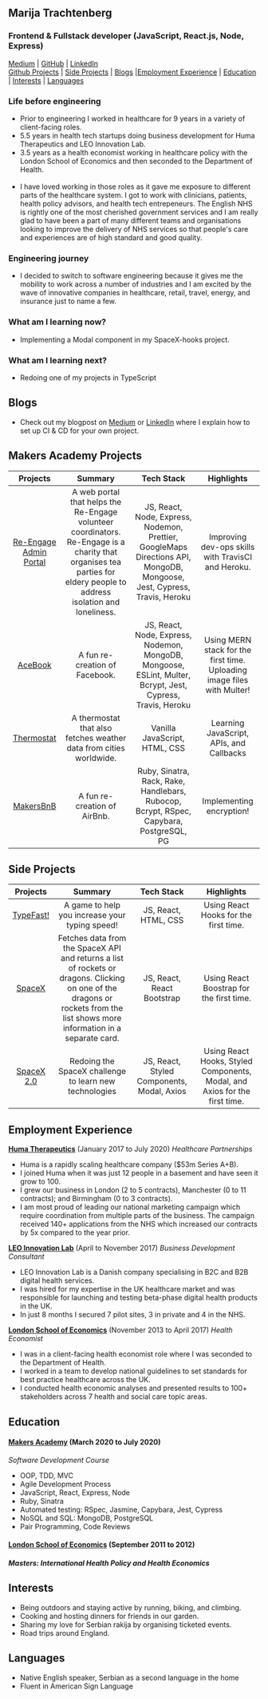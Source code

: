 ## Marija Trachtenberg
### Frontend & Fullstack developer (JavaScript, React.js, Node, Express)  

[Medium](https://medium.com/swlh/the-how-to-set-up-ci-cd-for-your-project-using-travis-ci-heroku-mongodb-fa305c10581a) | [GitHub](https://github.com/Tracht) | [LinkedIn](https://www.linkedin.com/in/marijatrachtenberg)
<br> [Github Projects](#chapter-1) | [Side Projects](#chapter-2) | [Blogs](#chapter-3) |[Employment Experience](#chapter-4) | [Education](#chapter-5) | [Interests](#chapter-6) | [Languages](#chapter-7) 

 
### Life before engineering
- Prior to engineering I worked in healthcare for 9 years in a variety of client-facing roles. 
- 5.5 years in health tech startups doing business development for Huma Therapeutics and LEO Innovation Lab. 
- 3.5 years as a health economist working in healthcare policy with the London School of Economics and then seconded to the Department of Health. <br> <br>
- I have loved working in those roles as it gave me exposure to different parts of the healthcare system. I got to work with clinicians, patients, health policy advisors, and health tech entrepeneurs. The English NHS is rightly one of the most cherished government services and I am really glad to have been a part of many different teams and organisations looking to improve the delivery of NHS services so that people's care and experiences are of high standard and good quality. 
  
### Engineering journey
- I decided to switch to software engineering because it gives me the mobility to work across a number of industries and I am excited by the wave of innovative companies in healthcare, retail, travel, energy, and insurance just to name a few. 

### What am I learning now? 
- Implementing a Modal component in my SpaceX-hooks project. 

### What am I learning next? 
- Redoing one of my projects in TypeScript

## Blogs <a name="chapter-3"></a>
- Check out my blogpost on [Medium](https://medium.com/swlh/the-how-to-set-up-ci-cd-for-your-project-using-travis-ci-heroku-mongodb-fa305c10581a) or [LinkedIn](https://www.linkedin.com/feed/update/urn:li:activity:6696052887245729792/) where I explain how to set up CI & CD for your own project.
 
## Makers Academy Projects <a name="chapter-1"></a>
|Projects|Summary|Tech Stack|Highlights|
|:-:|:-:|:-:|:-:|
|[Re-Engage Admin Portal](https://github.com/Tracht/Re-Engage)|A web portal that helps the Re-Engage volunteer coordinators. Re-Engage is a charity that organises tea parties for eldery people to address isolation and loneliness.|JS, React, Node, Express, Nodemon, Prettier, GoogleMaps Directions API, MongoDB, Mongoose, Jest, Cypress, Travis, Heroku| Improving dev-ops skills with TravisCI and Heroku. |
|[AceBook](https://github.com/Tracht/AceBook)|A fun re-creation of Facebook.|JS, React, Node, Express, Nodemon, MongoDB, Mongoose, ESLint, Multer, Bcrypt, Jest, Cypress, Travis, Heroku| Using MERN stack for the first time. Uploading image files with Multer! |
|[Thermostat](https://github.com/Tracht/Thermostat)|A thermostat that also fetches weather data from cities worldwide.|Vanilla JavaScript, HTML, CSS| Learning JavaScript, APIs, and Callbacks|
|[MakersBnB](https://github.com/Tracht/Thermostat)|A fun re-creation of AirBnb. |Ruby, Sinatra, Rack, Rake, Handlebars, Rubocop, Bcrypt, RSpec, Capybara, PostgreSQL, PG| Implementing encryption! |

## Side Projects <a name="chapter-2"></a>
|Projects|Summary|Tech Stack|Highlights|
|:-:|:-:|:-:|:-:|
|[TypeFast!](https://github.com/Tracht/TypeFast)|A game to help you increase your typing speed!|JS, React, HTML, CSS | Using React Hooks for the first time. |
|[SpaceX](https://github.com/Tracht/spacex)|Fetches data from the SpaceX API and returns a list of rockets or dragons. Clicking on one of the dragons or rockets from the list shows more information in a separate card.|JS, React, React Bootstrap| Using React Boostrap for the first time. 
|[SpaceX 2.0](https://github.com/Tracht/spacex-hooks)| Redoing the SpaceX challenge to learn new technologies|JS, React, Styled Components, Modal, Axios| Using React Hooks, Styled Components, Modal, and Axios for the first time.

## Employment Experience <a name="chapter-4"></a>

**[Huma Therapeutics](https://huma.com)** (January 2017 to July 2020)
*Healthcare Partnerships*
- Huma is a rapidly scaling healthcare company ($53m Series A+B). 
- I joined Huma when it was just 12 people in a basement and have seen it grow to 100. 
- I grew our business in London (2 to 5 contracts), Manchester (0 to 11 contracts); and Birmingham (0 to 3 contracts).
- I am most proud of leading our national marketing campaign which require coordination from multiple parts of the business. The campaign received 140+ applications from the NHS which increased our contracts by 5x compared to the year prior.
 
**[LEO Innovation Lab](https://leoinnovationlab.com)** (April to November 2017)
*Business Development Consultant*
- LEO Innovation Lab is a Danish company specialising in B2C and B2B digital health services. 
- I was hired for my expertise in the UK healthcare market and was responsible for launching and testing beta-phase digital health products in the UK. 
- In just 8 months I secured 7 pilot sites, 3 in private and 4 in the NHS. 

**[London School of Economics](http://www.lse.ac.uk)** (November 2013 to April 2017)
*Health Economist*
- I was in a client-facing health economist role where I was seconded to the Department of Health. 
- I worked in a team to develop national guidelines to set standards for best practice healthcare across the UK.
- I conducted health economic analyses and presented results to 100+ stakeholders across 7 health and social care topic areas.

## Education <a name="chapter-5"></a>

#### [Makers Academy](https://makers.tech) (March 2020 to July 2020)
*Software Development Course*
- OOP, TDD, MVC
- Agile Development Process
- JavaScript, React, Express, Node
- Ruby, Sinatra
- Automated testing: RSpec, Jasmine, Capybara, Jest, Cypress
- NoSQL and SQL: MongoDB, PostgreSQL
- Pair Programming, Code Reviews
 
#### [London School of Economics](http://www.lse.ac.uk) (September 2011 to 2012)
##### Masters: International Health Policy and Health Economics #####

## Interests <a name="chapter-6"></a>
- Being outdoors and staying active by running, biking, and climbing.
- Cooking and hosting dinners for friends in our garden.
- Sharing my love for Serbian rakija by organising ticketed events. 
- Road trips around England. 

## Languages <a name="chapter-7"></a>
- Native English speaker, Serbian as a second language in the home
- Fluent in American Sign Language
